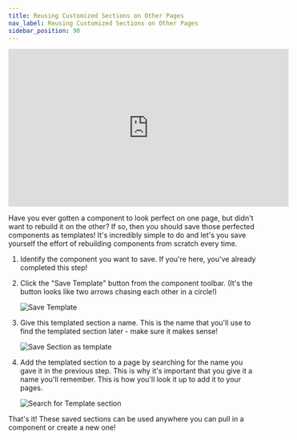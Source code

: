 ```yaml
---
title: Reusing Customized Sections on Other Pages
nav_label: Reusing Customized Sections on Other Pages
sidebar_position: 90
---
```


<iframe width="560" height="315" src="https://www.youtube.com/embed/DdQVTogJjK4" title="Creating Reusable Sections" frameborder="0" allow="accelerometer; autoplay; clipboard-write; encrypted-media; gyroscope; picture-in-picture; web-share" referrerpolicy="strict-origin-when-cross-origin" allowfullscreen></iframe>

Have you ever gotten a component to look perfect on one page, but didn't want to rebuild it on the other? If so, then
you should save those perfected components as templates! It's incredibly simple to do and let's you save yourself the
effort of rebuilding components from scratch every time.

1. Identify the component you want to save. If you're here, you've already completed this step!
2. Click the "Save Template" button from the component toolbar. (It's the button looks like two arrows chasing each other in a circle!)

    ![Save Template](/assets/studio/1.png)

3. Give this templated section a name. This is the name that you'll use to find the templated section later - make sure it makes sense!

    ![Save Section as template](/assets/studio/2.png)

4. Add the templated section to a page by searching for the name you gave it in the previous step. This is why it's important that you give it a name you'll remember. This is how you'll look it up to add it to your
pages.

    ![Search for Template section](/assets/studio/3.png)

That's it! These saved sections can be used anywhere you can pull in a component or create a new one!

